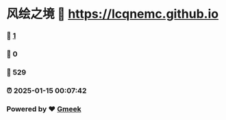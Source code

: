 # 风绘之境 :link: https://lcqnemc.github.io 
### :page_facing_up: [1](https://lcqnemc.github.io/tag.html) 
### :speech_balloon: 0 
### :hibiscus: 529 
### :alarm_clock: 2025-01-15 00:07:42 
### Powered by :heart: [Gmeek](https://github.com/Meekdai/Gmeek)
